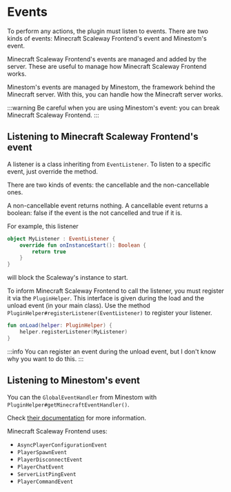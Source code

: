 # Events

To perform any actions, the plugin must listen to events.
There are two kinds of events: Minecraft Scaleway Frontend's event and Minestom's event.

Minecraft Scaleway Frontend's events are managed and added by the server. 
These are useful to manage how Minecraft Scaleway Frontend works.  

Minestom's events are managed by Minestom, the framework behind the Minecraft server.
With this, you can handle how the Minecraft server works.

:::warning
Be careful when you are using Minestom's event: you can break Minecraft Scaleway Frontend.
:::

## Listening to Minecraft Scaleway Frontend's event

A listener is a class inheriting from `EventListener`.
To listen to a specific event, just override the method.

There are two kinds of events: the cancellable and the non-cancellable ones.

A non-cancellable event returns nothing.
A cancellable event returns a boolean: false if the event is the not cancelled and true if it is.

For example, this listener
```kotlin
object MyListener : EventListener {
    override fun onInstanceStart(): Boolean {
        return true
    }
}
```
will block the Scaleway's instance to start.

To inform Minecraft Scaleway Frontend to call the listener, you must register it via the `PluginHelper`.
This interface is given during the load and the unload event (in your main class).
Use the method `PluginHelper#registerListener(EventListener)` to register your listener.
```kotlin
fun onLoad(helper: PluginHelper) {
    helper.registerListener(MyListener)
}
```

:::info
You can register an event during the unload event, but I don't know why you want to do this.
:::

## Listening to Minestom's event

You can the `GlobalEventHandler` from Minestom with `PluginHelper#getMinecraftEventHandler()`.

Check [their documentation](https://minestom.net/docs/feature/events) for more information.

Minecraft Scaleway Frontend uses:
- `AsyncPlayerConfigurationEvent`
- `PlayerSpawnEvent`
- `PlayerDisconnectEvent`
- `PlayerChatEvent`
- `ServerListPingEvent`
- `PlayerCommandEvent`
